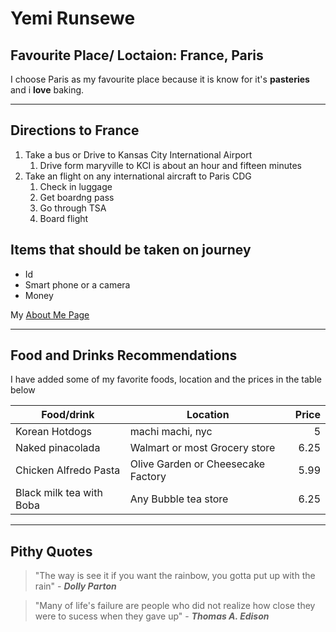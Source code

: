 # Yemi Runsewe
## Favourite Place/ Loctaion: France, Paris

I choose Paris as my favourite place because it is know for it's **pasteries** and i **love** baking.

---

## Directions to France
1. Take a bus or Drive to Kansas City International Airport
    1. Drive form maryville to KCI is about an hour and fifteen minutes
1. Take an flight on any international aircraft to Paris CDG
    1. Check in luggage
    1. Get boardng pass
    1. Go through TSA
    1. Board flight

## Items that should be taken on journey
* Id
* Smart phone or a camera
* Money

My [About Me Page](AboutMe.md)

---

## Food and Drinks Recommendations

I have added some of my favorite foods, location and the prices in the table below

| Food/drink | Location | Price |
| ---| ---| ---: |
| Korean Hotdogs | machi machi, nyc  | 5 |
| Naked pinacolada | Walmart or most Grocery store | 6.25 |
| Chicken Alfredo Pasta | Olive Garden or Cheesecake Factory | 5.99 |
| Black milk tea with Boba | Any Bubble tea store | 6.25 |

---
## Pithy Quotes

>"The way is see it if you want the rainbow, you gotta put up with the rain" - ***Dolly Parton***

>"Many of life's failure are people who did not realize how close they were to sucess when they gave up" - ***Thomas A. Edison***